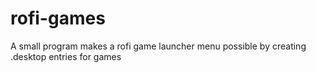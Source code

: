 # rofi-games
A small program makes a rofi game launcher menu possible by creating .desktop entries for games
